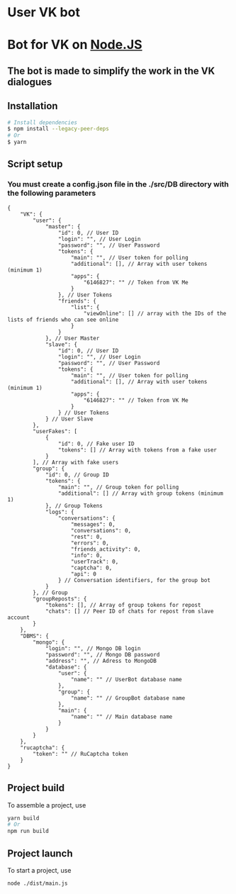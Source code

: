 # User VK bot

# Bot for VK on [Node.JS](https://nodejs.org/en/download/)

## The bot is made to simplify the work in the VK dialogues

## Installation

```bash
# Install dependencies
$ npm install --legacy-peer-deps
# Or
$ yarn
```

## Script setup

### You must create a config.json file in the ./src/DB directory with the following parameters

```jsonc
{
	"VK": {
		"user": {
			"master": {
				"id": 0, // User ID
				"login": "", // User Login
				"password": "", // User Password
				"tokens": {
					"main": "", // User token for polling
					"additional": [], // Array with user tokens (minimum 1)
					"apps": {
						"6146827": "" // Token from VK Me
					}
				}, // User Tokens
				"friends": {
					"list": {
						"viewOnline": [] // array with the IDs of the lists of friends who can see online
					}
				}
			}, // User Master
			"slave": {
				"id": 0, // User ID
				"login": "", // User Login
				"password": "", // User Password
				"tokens": {
					"main": "", // User token for polling
					"additional": [], // Array with user tokens (minimum 1)
					"apps": {
						"6146827": "" // Token from VK Me
					}
				} // User Tokens
			} // User Slave
		},
		"userFakes": [
			{
				"id": 0, // Fake user ID
				"tokens": [] // Array with tokens from a fake user
			}
		], // Array with fake users
		"group": {
			"id": 0, // Group ID
			"tokens": {
				"main": "", // Group token for polling
				"additional": [] // Array with group tokens (minimum 1)
			}, // Group Tokens
			"logs": {
				"conversations": {
					"messages": 0,
					"conversations": 0,
					"rest": 0,
					"errors": 0,
					"friends_activity": 0,
					"info": 0,
					"userTrack": 0,
					"captcha": 0,
					"api": 0
				} // Conversation identifiers, for the group bot
			}
		}, // Group
		"groupReposts": {
			"tokens": [], // Array of group tokens for repost
			"chats": [] // Peer ID of chats for repost from slave account
		}
	},
	"DBMS": {
		"mongo": {
			"login": "", // Mongo DB login
			"password": "", // Mongo DB password
			"address": "", // Adress to MongoDB
			"database": {
				"user": {
					"name": "" // UserBot database name
				},
				"group": {
					"name": "" // GroupBot database name
				},
				"main": {
					"name": "" // Main database name
				}
			}
		}
	},
	"rucaptcha": {
		"token": "" // RuCaptcha token
	}
}
```

## Project build

To assemble a project, use

```bash
yarn build
# Or
npm run build
```

## Project launch

To start a project, use

```bash
node ./dist/main.js
```
